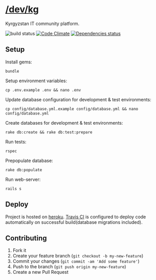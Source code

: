 # [/dev/kg](http://www.dev.kg)

Kyrgyzstan IT community platform.

![build status](https://travis-ci.org/Spalmalo/dev.kg.svg?branch=master)
[![Code Climate](https://codeclimate.com/github/Spalmalo/dev.kg/badges/gpa.svg)](https://codeclimate.com/github/Spalmalo/dev.kg)
[![Dependencies status](https://gemnasium.com/Spalmalo/dev.kg.png)](https://gemnasium.com/Spalmalo/dev.kg)
## Setup

Install gems:

    bundle

Setup environment variables:

    cp .env.example .env && nano .env

Update database configuration for development & test environments:

    cp config/database.yml.example config/database.yml && nano config/database.yml

Create databases for development & test environments:

    rake db:create && rake db:test:prepare

Run tests:

    rspec

Prepopulate database:

    rake db:populate

Run web-server:

    rails s

## Deploy

Project is hosted on [heroku](https://heroku.com). [Travis CI](https://travis-ci.org/Spalmalo/dev.kg) is configured to deploy code automatically on successful build(database migrations included).

## Contributing

1. Fork it
2. Create your feature branch (`git checkout -b my-new-feature`)
3. Commit your changes (`git commit -am 'Add some feature'`)
4. Push to the branch (`git push origin my-new-feature`)
5. Create a new Pull Request

